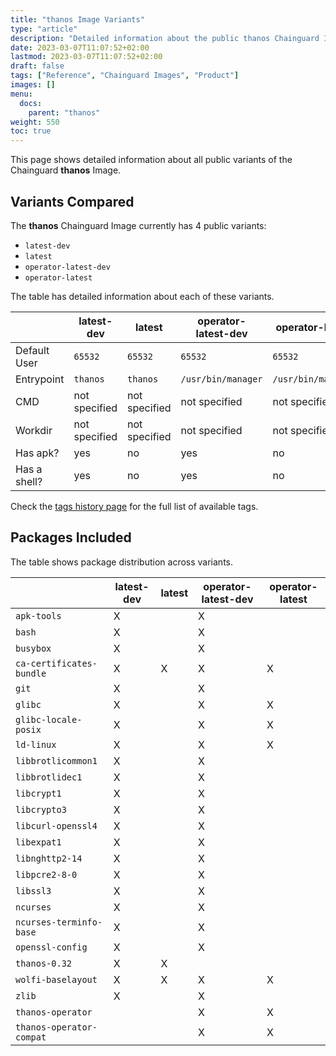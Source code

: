 ```yaml
---
title: "thanos Image Variants"
type: "article"
description: "Detailed information about the public thanos Chainguard Image variants"
date: 2023-03-07T11:07:52+02:00
lastmod: 2023-03-07T11:07:52+02:00
draft: false
tags: ["Reference", "Chainguard Images", "Product"]
images: []
menu:
  docs:
    parent: "thanos"
weight: 550
toc: true
---
```


This page shows detailed information about all public variants of the Chainguard **thanos** Image.

## Variants Compared
The **thanos** Chainguard Image currently has 4 public variants: 

- `latest-dev`
- `latest`
- `operator-latest-dev`
- `operator-latest`

The table has detailed information about each of these variants.

|              | latest-dev    | latest        | operator-latest-dev | operator-latest    |
|--------------|---------------|---------------|---------------------|--------------------|
| Default User | `65532`       | `65532`       | `65532`             | `65532`            |
| Entrypoint   | `thanos`      | `thanos`      | `/usr/bin/manager`  | `/usr/bin/manager` |
| CMD          | not specified | not specified | not specified       | not specified      |
| Workdir      | not specified | not specified | not specified       | not specified      |
| Has apk?     | yes           | no            | yes                 | no                 |
| Has a shell? | yes           | no            | yes                 | no                 |

Check the [tags history page](/chainguard/chainguard-images/reference/thanos/tags_history/) for the full list of available tags.

## Packages Included
The table shows package distribution across variants.

|                          | latest-dev | latest | operator-latest-dev | operator-latest |
|--------------------------|------------|--------|---------------------|-----------------|
| `apk-tools`              | X          |        | X                   |                 |
| `bash`                   | X          |        | X                   |                 |
| `busybox`                | X          |        | X                   |                 |
| `ca-certificates-bundle` | X          | X      | X                   | X               |
| `git`                    | X          |        | X                   |                 |
| `glibc`                  | X          |        | X                   | X               |
| `glibc-locale-posix`     | X          |        | X                   | X               |
| `ld-linux`               | X          |        | X                   | X               |
| `libbrotlicommon1`       | X          |        | X                   |                 |
| `libbrotlidec1`          | X          |        | X                   |                 |
| `libcrypt1`              | X          |        | X                   |                 |
| `libcrypto3`             | X          |        | X                   |                 |
| `libcurl-openssl4`       | X          |        | X                   |                 |
| `libexpat1`              | X          |        | X                   |                 |
| `libnghttp2-14`          | X          |        | X                   |                 |
| `libpcre2-8-0`           | X          |        | X                   |                 |
| `libssl3`                | X          |        | X                   |                 |
| `ncurses`                | X          |        | X                   |                 |
| `ncurses-terminfo-base`  | X          |        | X                   |                 |
| `openssl-config`         | X          |        | X                   |                 |
| `thanos-0.32`            | X          | X      |                     |                 |
| `wolfi-baselayout`       | X          | X      | X                   | X               |
| `zlib`                   | X          |        | X                   |                 |
| `thanos-operator`        |            |        | X                   | X               |
| `thanos-operator-compat` |            |        | X                   | X               |
